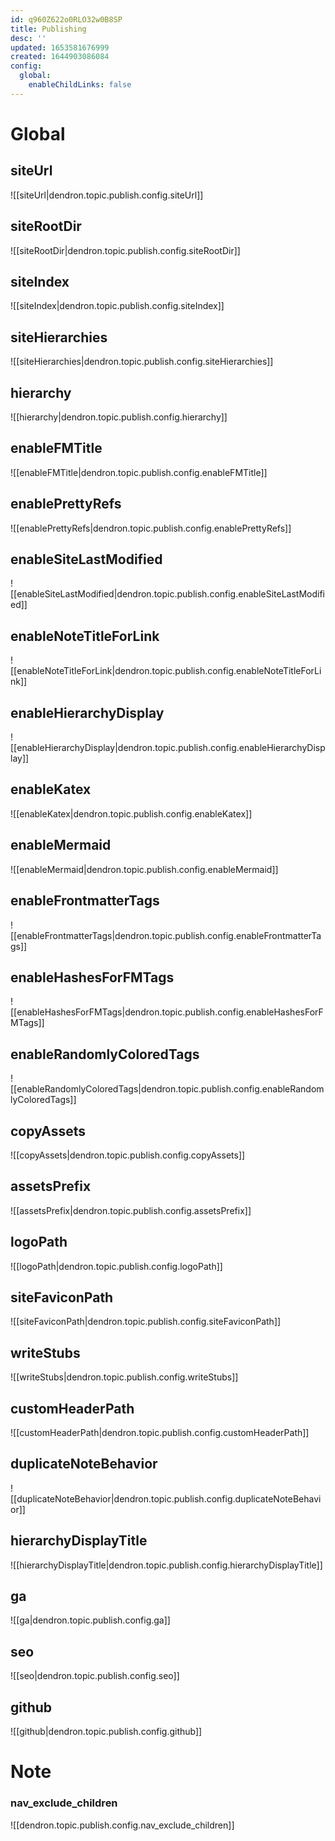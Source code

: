 ```yaml
---
id: q960Z622o0RLO32w0B8SP
title: Publishing
desc: ''
updated: 1653581676999
created: 1644903086084
config:
  global:
    enableChildLinks: false
---
```


# Global

## siteUrl
![[siteUrl|dendron.topic.publish.config.siteUrl]]

## siteRootDir
![[siteRootDir|dendron.topic.publish.config.siteRootDir]]

## siteIndex
![[siteIndex|dendron.topic.publish.config.siteIndex]]

## siteHierarchies
![[siteHierarchies|dendron.topic.publish.config.siteHierarchies]]

## hierarchy
![[hierarchy|dendron.topic.publish.config.hierarchy]]

## enableFMTitle
![[enableFMTitle|dendron.topic.publish.config.enableFMTitle]]

## enablePrettyRefs
![[enablePrettyRefs|dendron.topic.publish.config.enablePrettyRefs]]

## enableSiteLastModified
![[enableSiteLastModified|dendron.topic.publish.config.enableSiteLastModified]]

## enableNoteTitleForLink
![[enableNoteTitleForLink|dendron.topic.publish.config.enableNoteTitleForLink]]

## enableHierarchyDisplay
![[enableHierarchyDisplay|dendron.topic.publish.config.enableHierarchyDisplay]]

## enableKatex
![[enableKatex|dendron.topic.publish.config.enableKatex]]

## enableMermaid
![[enableMermaid|dendron.topic.publish.config.enableMermaid]]

## enableFrontmatterTags
![[enableFrontmatterTags|dendron.topic.publish.config.enableFrontmatterTags]]

## enableHashesForFMTags
![[enableHashesForFMTags|dendron.topic.publish.config.enableHashesForFMTags]]

## enableRandomlyColoredTags
![[enableRandomlyColoredTags|dendron.topic.publish.config.enableRandomlyColoredTags]]

## copyAssets
![[copyAssets|dendron.topic.publish.config.copyAssets]]

## assetsPrefix
![[assetsPrefix|dendron.topic.publish.config.assetsPrefix]]

## logoPath
![[logoPath|dendron.topic.publish.config.logoPath]]

## siteFaviconPath
![[siteFaviconPath|dendron.topic.publish.config.siteFaviconPath]]

## writeStubs
![[writeStubs|dendron.topic.publish.config.writeStubs]]

## customHeaderPath
![[customHeaderPath|dendron.topic.publish.config.customHeaderPath]]

## duplicateNoteBehavior
![[duplicateNoteBehavior|dendron.topic.publish.config.duplicateNoteBehavior]]

## hierarchyDisplayTitle
![[hierarchyDisplayTitle|dendron.topic.publish.config.hierarchyDisplayTitle]]

## ga
![[ga|dendron.topic.publish.config.ga]]

## seo
![[seo|dendron.topic.publish.config.seo]]

## github
![[github|dendron.topic.publish.config.github]]

# Note 

### nav_exclude_children
![[dendron.topic.publish.config.nav_exclude_children]]